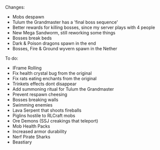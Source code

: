 Changes:
- Mobs despawn
- Tulum the Grandmaster has a 'final boss sequence'
- Better rewards for killing bosses, since my server plays with 4 people
- New Mega Sandworm, still reworking some things
- Bosses break beds
- Dark & Poison dragons spawn in the end
- Bosses, Fire & Ground wyvern spawn in the Nether

To do:
- IFrame Rolling
- Fix health crystal bug from the original
- Fix rats eating enchants from the original
- Trinkets effects dont disappear
- Add summoning ritual for Tulum the Grandmaster
- Prevent respawn cheesing
- Bosses breaking walls
- Swimming enemies 
- Lava Serpent that shoots fireballs
- Piglins hostile to RLCraft mobs
- Ore Demons (SSJ creakings that teleport)
- Mob Health Packs
- Increased armor durability
- Nerf Pirate Sharks
- Beastiary

